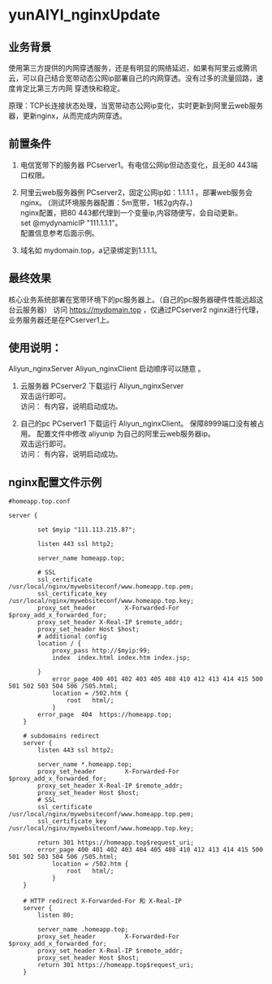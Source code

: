 # yunAIYI_nginxUpdate
## 业务背景
使用第三方提供的内网穿透服务，还是有明显的网络延迟，如果有阿里云或腾讯云，可以自己结合宽带动态公网ip部署自己的内网穿透。没有过多的流量回路，速度肯定比第三方内网
       穿透快和稳定。

原理：TCP长连接状态处理，当宽带动态公网ip变化，实时更新到阿里云web服务器，更新nginx，从而完成内网穿透。

## 前置条件
1. 电信宽带下的服务器 PCserver1。有电信公网ip但动态变化，且无80 443端口权限。
2. 阿里云web服务器例 PCserver2，固定公网ip如：1.1.1.1 。部署web服务会nginx。 
(测试环境服务器配置：5m宽带，1核2g内存。)    
nginx配置，把80 443都代理到一个变量ip,内容随便写，会自动更新。  
set @mydynamicIP "111.1.1.1"。   
配置信息参考后面示例。 

3. 域名如 mydomain.top，a记录绑定到1.1.1.1。


## 最终效果
核心业务系统部署在宽带环境下的pc服务器上。（自己的pc服务器硬件性能远超这台云服务器）
访问 https://mydomain.top ，仅通过PCserver2 nginx进行代理，业务服务器还是在PCserver1上。


## 使用说明：
 Aliyun_nginxServer Aliyun_nginxClient 启动顺序可以随意 。     

1. 云服务器 PCserver2 下载运行  Aliyun_nginxServer     
双击运行即可。         
访问： 有内容，说明启动成功。

2. 自己的pc PCserver1 下载运行  Aliyun_nginxClient。
保障8999端口没有被占用。
配置文件中修改 aliyunip 为自己的阿里云web服务器ip。       
双击运行即可。     
访问： 有内容，说明启动成功。 


## nginx配置文件示例
```
#homeapp.top.conf

server {

		set $myip "111.113.215.87";

		listen 443 ssl http2;

		server_name homeapp.top;

		# SSL
		ssl_certificate /usr/local/nginx/mywebsiteconf/www.homeapp.top.pem;
		ssl_certificate_key /usr/local/nginx/mywebsiteconf/www.homeapp.top.key;
		proxy_set_header        X-Forwarded-For $proxy_add_x_forwarded_for;
		proxy_set_header X-Real-IP $remote_addr;
		proxy_set_header Host $host;
		# additional config
		location / {
            proxy_pass http://$myip:99;
            index  index.html index.htm index.jsp;
			
        }
			error_page 400 401 402 403 405 408 410 412 413 414 415 500 501 502 503 504 506 /505.html;
			location = /502.htm {
				root   html/;
			}
		error_page  404  https://homeapp.top;	 
	}

	# subdomains redirect
	server {
		listen 443 ssl http2;

		server_name *.homeapp.top;
		proxy_set_header        X-Forwarded-For $proxy_add_x_forwarded_for;
		proxy_set_header X-Real-IP $remote_addr;
		proxy_set_header Host $host;
		# SSL
		ssl_certificate /usr/local/nginx/mywebsiteconf/www.homeapp.top.pem;
		ssl_certificate_key /usr/local/nginx/mywebsiteconf/www.homeapp.top.key;
		
		return 301 https://homeapp.top$request_uri;
		error_page 400 401 402 403 404 405 408 410 412 413 414 415 500 501 502 503 504 506 /505.html;
			location = /502.htm {
				root   html/;
			}
	}

	# HTTP redirect X-Forwarded-For 和 X-Real-IP
	server {
		listen 80;

		server_name .homeapp.top;
		proxy_set_header        X-Forwarded-For $proxy_add_x_forwarded_for;
		proxy_set_header X-Real-IP $remote_addr;
		proxy_set_header Host $host;
		return 301 https://homeapp.top$request_uri;
	}
```





